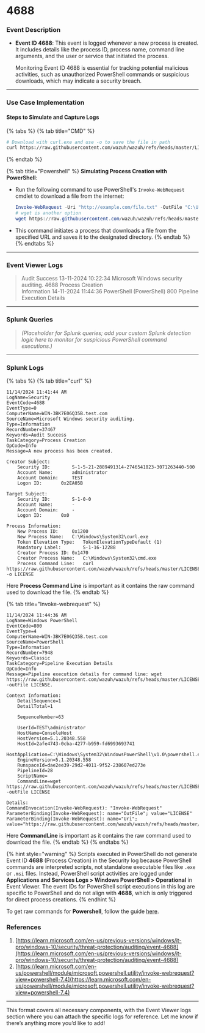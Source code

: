 # 4688

### Event Description

*   **Event ID 4688**: This event is logged whenever a new process is created. It includes details like the process ID, process name, command line arguments, and the user or service that initiated the process.

    Monitoring Event ID 4688 is essential for tracking potential malicious activities, such as unauthorized PowerShell commands or suspicious downloads, which may indicate a security breach.

***

### Use Case Implementation

#### Steps to Simulate and Capture Logs

{% tabs %}
{% tab title="CMD" %}
```bash
# Download with curl.exe and use -o to save the file in path
curl https://raw.githubusercontent.com/wazuh/wazuh/refs/heads/master/LICENSE -o LICENSE
```
{% endtab %}

{% tab title="Powershell" %}
**Simulating Process Creation with PowerShell**:

*   Run the following command to use PowerShell's `Invoke-WebRequest` cmdlet to download a file from the internet:

    ```powershell
    Invoke-WebRequest -Uri "http://example.com/file.txt" -OutFile "C:\Users\Public\Downloads\file.txt"
    # wget is another option
    wget https://raw.githubusercontent.com/wazuh/wazuh/refs/heads/master/LICENSE -outFile LICENSE
    ```
* This command initiates a process that downloads a file from the specified URL and saves it to the designated directory.
{% endtab %}
{% endtabs %}

***

### Event Viewer Logs

> Audit Success 13-11-2024 10:22:34 Microsoft Windows security auditing. 4688 Process Creation\
> Information 14-11-2024 11:44:36 PowerShell (PowerShell) 800 Pipeline Execution Details

***

### Splunk Queries

> _(Placeholder for Splunk queries; add your custom Splunk detection logic here to monitor for suspicious PowerShell command executions.)_

***

### Splunk Logs

{% tabs %}
{% tab title="curl" %}
```
11/14/2024 11:41:44 AM
LogName=Security
EventCode=4688
EventType=0
ComputerName=WIN-3BK7E06Q35B.test.com
SourceName=Microsoft Windows security auditing.
Type=Information
RecordNumber=37467
Keywords=Audit Success
TaskCategory=Process Creation
OpCode=Info
Message=A new process has been created.

Creator Subject:
	Security ID:		S-1-5-21-2889491314-2746541823-3071263440-500
	Account Name:		administrator
	Account Domain:		TEST
	Logon ID:		0x2EA05B

Target Subject:
	Security ID:		S-1-0-0
	Account Name:		-
	Account Domain:		-
	Logon ID:		0x0

Process Information:
	New Process ID:		0x1200
	New Process Name:	C:\Windows\System32\curl.exe
	Token Elevation Type:	TokenElevationTypeDefault (1)
	Mandatory Label:		S-1-16-12288
	Creator Process ID:	0x1470
	Creator Process Name:	C:\Windows\System32\cmd.exe
	Process Command Line:	curl  https://raw.githubusercontent.com/wazuh/wazuh/refs/heads/master/LICENSE -o LICENSE
```

Here **Process Command Line** is important as it contains the raw command used to download the file.
{% endtab %}

{% tab title="Invoke-webrequest" %}
```
11/14/2024 11:44:36 AM
LogName=Windows PowerShell
EventCode=800
EventType=4
ComputerName=WIN-3BK7E06Q35B.test.com
SourceName=PowerShell
Type=Information
RecordNumber=7948
Keywords=Classic
TaskCategory=Pipeline Execution Details
OpCode=Info
Message=Pipeline execution details for command line: wget https://raw.githubusercontent.com/wazuh/wazuh/refs/heads/master/LICENSE  -outFile LICENSE. 

Context Information: 
	DetailSequence=1
	DetailTotal=1

	SequenceNumber=63

	UserId=TEST\administrator
	HostName=ConsoleHost
	HostVersion=5.1.20348.558
	HostId=2afe4743-0cba-4277-b959-fd6993693741
	HostApplication=C:\Windows\System32\WindowsPowerShell\v1.0\powershell.exe
	EngineVersion=5.1.20348.558
	RunspaceId=dae2ee39-29d2-4011-9f52-238607ed273e
	PipelineId=28
	ScriptName=
	CommandLine=wget https://raw.githubusercontent.com/wazuh/wazuh/refs/heads/master/LICENSE  -outFile LICENSE 

Details: 
CommandInvocation(Invoke-WebRequest): "Invoke-WebRequest"
ParameterBinding(Invoke-WebRequest): name="OutFile"; value="LICENSE"
ParameterBinding(Invoke-WebRequest): name="Uri"; value="https://raw.githubusercontent.com/wazuh/wazuh/refs/heads/master/LICENSE"
```

Here **CommandLine** is important as it contains the raw command used to download the file.&#x20;
{% endtab %}
{% endtabs %}

{% hint style="warning" %}
Scripts executed in PowerShell do not generate Event ID **4688** (Process Creation) in the Security log because PowerShell commands are interpreted scripts, not standalone executable files like `.exe` or `.msi` files. Instead, PowerShell script activities are logged under **Applications and Services Logs > Windows PowerShell > Operational** in Event Viewer. The event IDs for PowerShell script executions in this log are specific to PowerShell and do not align with **4688**, which is only triggered for direct process creations.
{% endhint %}

To get raw commands for **Powershell**, follow the guide [here](broken-reference).

### References

1. [https://learn.microsoft.com/en-us/previous-versions/windows/it-pro/windows-10/security/threat-protection/auditing/event-4688](https://learn.microsoft.com/en-us/previous-versions/windows/it-pro/windows-10/security/threat-protection/auditing/event-4688)
2. [https://learn.microsoft.com/en-us/powershell/module/microsoft.powershell.utility/invoke-webrequest?view=powershell-7.4](https://learn.microsoft.com/en-us/powershell/module/microsoft.powershell.utility/invoke-webrequest?view=powershell-7.4)

***

This format covers all necessary components, with the Event Viewer logs section where you can attach the specific logs for reference. Let me know if there’s anything more you’d like to add!
